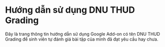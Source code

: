 # Hướng dẫn sử dụng DNU THUD Grading
Đây là trang thông tin hướng dẫn sử dụng Google Add-on có tên DNU THUD Grading để sinh viên tự đánh giá bài tập của mình đã đạt yêu cầu hay chưa.


